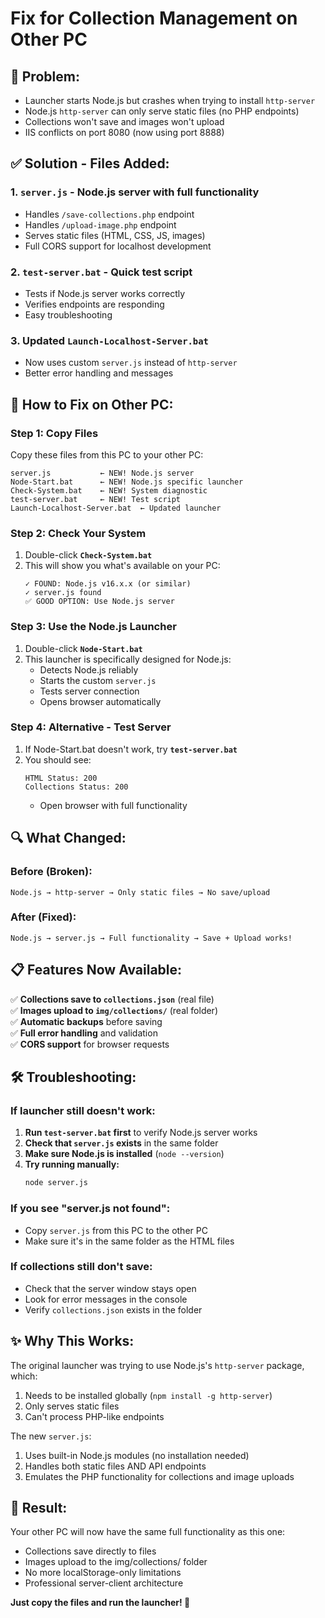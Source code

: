 # Fix for Collection Management on Other PC

## 🔧 **Problem:**
- Launcher starts Node.js but crashes when trying to install `http-server`
- Node.js `http-server` can only serve static files (no PHP endpoints)
- Collections won't save and images won't upload
- IIS conflicts on port 8080 (now using port 8888)

## ✅ **Solution - Files Added:**

### 1. **`server.js`** - Node.js server with full functionality
- Handles `/save-collections.php` endpoint
- Handles `/upload-image.php` endpoint  
- Serves static files (HTML, CSS, JS, images)
- Full CORS support for localhost development

### 2. **`test-server.bat`** - Quick test script
- Tests if Node.js server works correctly
- Verifies endpoints are responding
- Easy troubleshooting

### 3. **Updated `Launch-Localhost-Server.bat`**
- Now uses custom `server.js` instead of `http-server` 
- Better error handling and messages

## 🚀 **How to Fix on Other PC:**

### Step 1: Copy Files
Copy these files from this PC to your other PC:
```
server.js           ← NEW! Node.js server
Node-Start.bat      ← NEW! Node.js specific launcher  
Check-System.bat    ← NEW! System diagnostic
test-server.bat     ← NEW! Test script  
Launch-Localhost-Server.bat  ← Updated launcher
```

### Step 2: Check Your System
1. Double-click **`Check-System.bat`**
2. This will show you what's available on your PC:
   ```
   ✓ FOUND: Node.js v16.x.x (or similar)
   ✓ server.js found
   ✅ GOOD OPTION: Use Node.js server
   ```

### Step 3: Use the Node.js Launcher
1. Double-click **`Node-Start.bat`** 
2. This launcher is specifically designed for Node.js:
   - Detects Node.js reliably
   - Starts the custom `server.js`
   - Tests server connection
   - Opens browser automatically

### Step 4: Alternative - Test Server
1. If Node-Start.bat doesn't work, try **`test-server.bat`**
2. You should see:
   ```
   HTML Status: 200
   Collections Status: 200
   ```
   - Open browser with full functionality

## 🔍 **What Changed:**

### Before (Broken):
```
Node.js → http-server → Only static files → No save/upload
```

### After (Fixed):  
```
Node.js → server.js → Full functionality → Save + Upload works!
```

## 📋 **Features Now Available:**

✅ **Collections save to `collections.json`** (real file)  
✅ **Images upload to `img/collections/`** (real folder)  
✅ **Automatic backups** before saving  
✅ **Full error handling** and validation  
✅ **CORS support** for browser requests  

## 🛠️ **Troubleshooting:**

### If launcher still doesn't work:
1. **Run `test-server.bat` first** to verify Node.js server works
2. **Check that `server.js` exists** in the same folder
3. **Make sure Node.js is installed** (`node --version`)
4. **Try running manually:**
   ```bat
   node server.js
   ```

### If you see "server.js not found":
- Copy `server.js` from this PC to the other PC
- Make sure it's in the same folder as the HTML files

### If collections still don't save:
- Check that the server window stays open
- Look for error messages in the console
- Verify `collections.json` exists in the folder

## ✨ **Why This Works:**

The original launcher was trying to use Node.js's `http-server` package, which:
1. Needs to be installed globally (`npm install -g http-server`)
2. Only serves static files 
3. Can't process PHP-like endpoints

The new `server.js`:
1. Uses built-in Node.js modules (no installation needed)
2. Handles both static files AND API endpoints
3. Emulates the PHP functionality for collections and image uploads

## 🎯 **Result:**

Your other PC will now have the same full functionality as this one:
- Collections save directly to files
- Images upload to the img/collections/ folder  
- No more localStorage-only limitations
- Professional server-client architecture

**Just copy the files and run the launcher! 🚀**